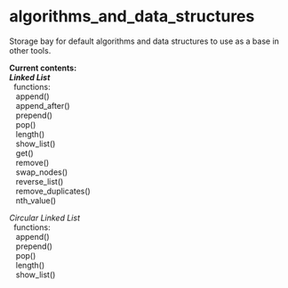 # algorithms_and_data_structures
Storage bay for default algorithms and data structures to use as a base in other tools.

<b>Current contents:</b><br>
<b><i>Linked List</i></b><br>
&nbsp; functions:<br>
&nbsp;&nbsp; append()<br>
&nbsp;&nbsp; append_after()<br>
&nbsp;&nbsp; prepend()<br>
&nbsp;&nbsp; pop()<br>
&nbsp;&nbsp; length()<br>
&nbsp;&nbsp; show_list()<br>
&nbsp;&nbsp; get()<br>
&nbsp;&nbsp; remove()<br>
&nbsp;&nbsp; swap_nodes()<br>
&nbsp;&nbsp; reverse_list()<br>
&nbsp;&nbsp; remove_duplicates()<br>
&nbsp;&nbsp; nth_value()<br>

<i>Circular Linked List</i><br>
&nbsp; functions:<br>
&nbsp;&nbsp; append()<br>
&nbsp;&nbsp; prepend()<br>
&nbsp;&nbsp; pop()<br>
&nbsp;&nbsp; length()<br>
&nbsp;&nbsp; show_list()<br>
